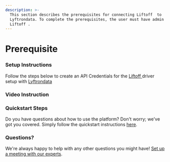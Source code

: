```yaml
---
description: >-
  This section describes the prerequisites for connecting Liftoff  to
  Lyftrondata. To complete the prerequisites, the user must have admin access to
  Liftoff .
---
```


# Prerequisite

### Setup Instructions

Follow the steps below to create an API Credentials for the [Liftoff ](../liftoff-/None/)driver setup with [Lyftrondata](https://www.lyftrondata.com)

### Video Instruction

### Quickstart Steps

Do you have questions about how to use the platform? Don't worry; we've got you covered. Simply follow the quickstart instructions [here](./).

### Questions? <a href="#questions" id="questions"></a>

We're always happy to help with any other questions you might have! [Set up a meeting with our experts](https://www.lyftrondata.com/book-a-meeting/).
